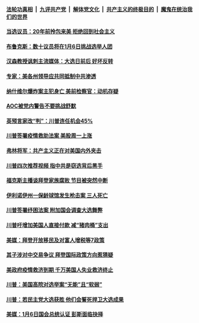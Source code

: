 

####  [法轮功真相](../../../../basic/blob/master/README.md?t=12290631) &nbsp;|&nbsp; [九评共产党](../../../../9ping.md/blob/master/README.md?t=12290631) &nbsp;|&nbsp; [解体党文化](../../../../jtdwh.md/blob/master/README.md?t=12290631)  &nbsp;|&nbsp; [共产主义的终极目的](../../../../gczydzjmd.md/blob/master/README.md?t=12290631) &nbsp;|&nbsp; [魔鬼在统治我们的世界](../../../../mgztzwmdsj.md/blob/master/README.md?t=12290631) 

#### [当选议员：20年前拎包来美 拒绝回到社会主义](../pages/soh6/458077.md?t=12290631) 
#### [布鲁克斯：数十议员将在1月6日挑战选举人团](../pages/soh6/458044.md?t=12290631) 
#### [汉森教授讽刺主流媒体：大选日前后 好坏反转](../pages/soh6/458068.md?t=12290631) 
#### [专家：美各州领导应共同抵制中共渗透](../pages/soh6/458059.md?t=12290631) 
#### [纳什维尔爆炸案主犯身亡 美前检察官：动机存疑](../pages/soh6/458047.md?t=12290631) 
#### [AOC被党内警告不要挑战舒默](../pages/soh6/458035.md?t=12290631) 
#### [英预言家改“判”：川普连任机会45%](../pages/soh6/457840.md?t=12290631) 
#### [川普签署疫情救助法案 美股周一上涨](../pages/soh6/458017.md?t=12290631) 
#### [弗林将军：共产主义正在对美国内外夹击](../pages/soh6/458011.md?t=12290631) 
#### [川普四次推荐视频 指中共是窃选背后黑手](../pages/soh6/457969.md?t=12290631) 
#### [福克斯主播谈拜登家族腐败 节目被突然中断 ](../pages/soh6/457978.md?t=12290631) 
#### [伊利诺伊州一保龄球馆发生枪击案 三人死亡](../pages/soh6/457855.md?t=12290631) 
#### [川普签署纾困法案 附加国会调查大选舞弊](../pages/soh6/457759.md?t=12290631) 
#### [川普吁增加美国人直接付款 减“猪肉桶”支出](../pages/soh6/457753.md?t=12290631) 
#### [美媒：拜登开放移民及对富人增税等7政策](../pages/soh6/457726.md?t=12290631) 
#### [其子涉对中交易争议 拜登国际政策方向惹猜疑](../pages/soh6/457714.md?t=12290631) 
#### [美政府疫情救济到期 千万美国人失业救济终止](../pages/soh6/457717.md?t=12290631) 
#### [川普：美国高院对选举案“无能”且“软弱”](../pages/soh6/457708.md?t=12290631) 
#### [川普：若民主党大选获胜 他们会誓死捍卫大选成果](../pages/soh6/457579.md?t=12290631) 
#### [美媒：1月6日国会总统认证 彭斯面临抉择](../pages/soh6/457492.md?t=12290631) 
